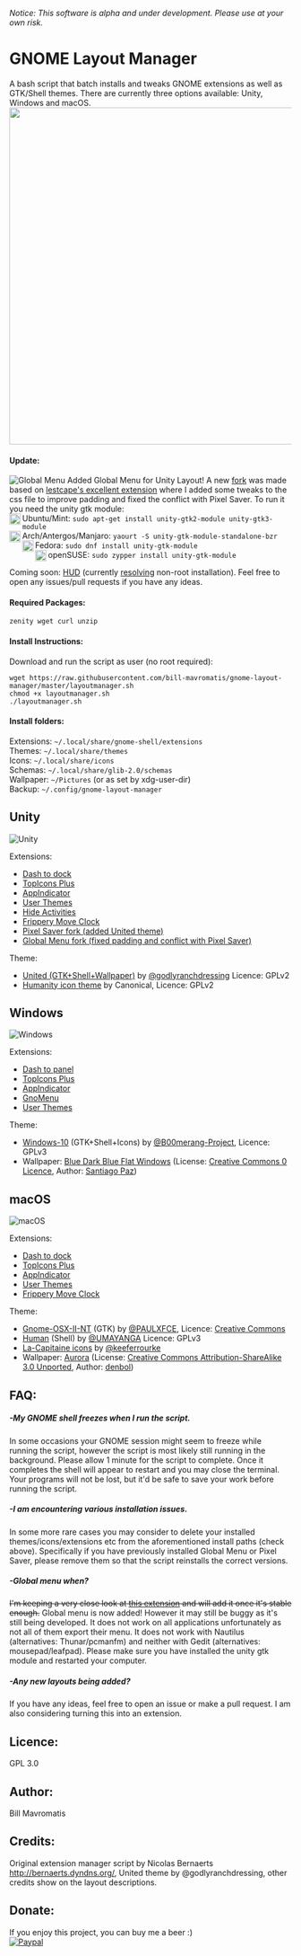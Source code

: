 *Notice: This software is alpha and under development. Please use at your own risk.*

# GNOME Layout Manager
A bash script that batch installs and tweaks GNOME extensions as well as GTK/Shell themes. There are currently three options available: Unity, Windows and macOS.
<img src="http://i.imgur.com/6Qgf2Cc.png" width="600" align="middle">

#### Update:
![Global Menu](https://giant.gfycat.com/InsistentTheseEyas.gif)
Added Global Menu for Unity Layout! A new [fork](https://github.com/bill-mavromatis/Gnome-Global-AppMenu) was made based on [lestcape's excellent extension](https://github.com/lestcape/Gnome-Global-AppMenu) where I added some tweaks to the css file to improve padding and fixed the conflict with Pixel Saver. To run it you need the unity gtk module:  
<img src="https://cdn2.iconfinder.com/data/icons/metro-uinvert-dock/256/OS_Ubuntu.png" height="20" align="left">Ubuntu/Mint: ```sudo apt-get install unity-gtk2-module unity-gtk3-module```  
<img src="https://upload.wikimedia.org/wikipedia/commons/thumb/a/a5/Archlinux-icon-crystal-64.svg/2000px-Archlinux-icon-crystal-64.svg.png" height="20" align="left"> Arch/Antergos/Manjaro: ```yaourt -S unity-gtk-module-standalone-bzr```  
<img src="https://cdn1.iconfinder.com/data/icons/system-shade-circles/512/fedora-512.png" height="20" align="left">Fedora: ```sudo dnf install unity-gtk-module```  
<img src="http://www.unixstickers.com/image/data/stickers/opensuse/Opensuse-logo_hexagon.sh.png" height="20" align="left">openSUSE: ```sudo zypper install unity-gtk-module``` 

Coming soon: [HUD](https://github.com/p-e-w/plotinus) (currently [resolving](https://github.com/p-e-w/plotinus/issues/25) non-root installation). Feel free to open any issues/pull requests if you have any ideas.

#### Required Packages:
```zenity wget curl unzip```  

#### Install Instructions:
Download and run the script as user (no root required):
```
wget https://raw.githubusercontent.com/bill-mavromatis/gnome-layout-manager/master/layoutmanager.sh
chmod +x layoutmanager.sh
./layoutmanager.sh
```
#### Install folders:
Extensions: ```~/.local/share/gnome-shell/extensions```   
Themes: ```~/.local/share/themes```  
Icons: ```~/.local/share/icons```  
Schemas: ```~/.local/share/glib-2.0/schemas```  
Wallpaper: ```~/Pictures``` (or as set by xdg-user-dir)  
Backup: ```~/.config/gnome-layout-manager```  

## Unity
![Unity](http://i.imgur.com/vzjZeE4.png)

Extensions:
- [Dash to dock](https://extensions.gnome.org/extension/307/dash-to-dock/)
- [TopIcons Plus](https://extensions.gnome.org/extension/1031/topicons/)
- [AppIndicator](https://extensions.gnome.org/extension/615/appindicator-support/)
- [User Themes](https://extensions.gnome.org/extension/19/user-themes/)
- [Hide Activities](https://extensions.gnome.org/extension/744/hide-activities-button/)
- [Frippery Move Clock](https://extensions.gnome.org/extension/2/move-clock/)
- [Pixel Saver fork (added United theme)](https://github.com/bill-mavromatis/pixel-saver)
- [Global Menu fork (fixed padding and conflict with Pixel Saver)](https://github.com/bill-mavromatis/Gnome-Global-AppMenu)

Theme:
- [United (GTK+Shell+Wallpaper)](https://www.gnome-look.org/p/1174889) by [@godlyranchdressing](https://github.com/godlyranchdressing) Licence: GPLv2
- [Humanity icon theme](https://launchpad.net/humanity) by Canonical, Licence: GPLv2


## Windows
![Windows](http://i.imgur.com/c4EY20U.png)

Extensions:
- [Dash to panel](https://extensions.gnome.org/extension/1160/dash-to-panel/)
- [TopIcons Plus](https://extensions.gnome.org/extension/1031/topicons/)
- [AppIndicator](https://extensions.gnome.org/extension/615/appindicator-support/)
- [GnoMenu](https://extensions.gnome.org/extension/608/gnomenu/)
- [User Themes](https://extensions.gnome.org/extension/19/user-themes/)

Theme:
- [Windows-10](https://github.com/B00merang-Project/Windows-10) (GTK+Shell+Icons) by [@B00merang-Project](https://github.com/B00merang-Project), Licence: GPLv3
- Wallpaper: [Blue Dark Blue Flat Windows](https://www.pexels.com/photo/blue-dark-blue-flat-windows-337685/) (License: [Creative Commons 0 Licence](https://creativecommons.org/publicdomain/zero/1.0/), Author: [Santiago Paz](https://www.pexels.com/u/santiago-paz-109124/)) 

## macOS
![macOS](http://i.imgur.com/aYAfZxQ.png)

Extensions:
- [Dash to dock](https://extensions.gnome.org/extension/307/dash-to-dock/)
- [TopIcons Plus](https://extensions.gnome.org/extension/1031/topicons/)
- [AppIndicator](https://extensions.gnome.org/extension/615/appindicator-support/)
- [User Themes](https://extensions.gnome.org/extension/19/user-themes/)
- [Frippery Move Clock](https://extensions.gnome.org/extension/2/move-clock/)

Theme:
- [Gnome-OSX-II-NT](https://www.gnome-look.org/p/1171688/) (GTK) by [@PAULXFCE](https://www.gnome-look.org/member/455718/), Licence: [Creative Commons](https://creativecommons.org/licenses/by-sa/3.0/) 
- [Human](https://www.gnome-look.org/p/1171095/) (Shell) by [@UMAYANGA](https://www.gnome-look.org/member/434822/) Licence: GPLv3
- [La-Capitaine icons](https://github.com/keeferrourke/la-capitaine-icon-theme) by [@keeferrourke](https://github.com/keeferrourke)
- Wallpaper: [Aurora](http://www.panoramio.com/photo/9384842) (License: [Creative Commons Attribution-ShareAlike 3.0 Unported](https://creativecommons.org/licenses/by-sa/3.0/), Author: [denbol](http://www.panoramio.com/photo/9384842)) 

## FAQ: 

##### -My GNOME shell freezes when I run the script.
In some occasions your GNOME session might seem to freeze while running the script, however the script is most likely still running in the background. Please allow 1 minute for the script to complete. Once it completes the shell will appear to restart and you may close the terminal. Your programs will not be lost, but it'd be safe to save your work before running the script.

##### -I am encountering various installation issues.
In some more rare cases you may consider to delete your installed themes/icons/extensions etc from the aforementioned install paths (check above). Specifically if you have previously installed Global Menu or Pixel Saver, please remove them so that the script reinstalls the correct versions.

##### -Global menu when?
~~I'm keeping a very close look at [this extension](https://github.com/lestcape/Gnome-Global-AppMenu) and will add it once it's stable enough.~~ Global menu is now added! However it may still be buggy as it's still being developed. It does not work on all applications unfortunately as not all of them export their menu. It does not work with Nautilus (alternatives: Thunar/pcmanfm) and neither with Gedit (alternatives: mousepad/leafpad). Please make sure you have installed the unity gtk module and restarted your computer.

##### -Any new layouts being added?
If you have any ideas, feel free to open an issue or make a pull request. I am also considering turning this into an extension.

## Licence: 
GPL 3.0

## Author:
Bill Mavromatis

## Credits:
Original extension manager script by Nicolas Bernaerts http://bernaerts.dyndns.org/, United theme by @godlyranchdressing, other credits show on the layout descriptions.

## Donate: 
If you enjoy this project, you can buy me a beer :)  
[![Paypal](https://www.paypalobjects.com/en_GB/i/btn/btn_donate_LG.gif)](https://www.paypal.com/cgi-bin/webscr?cmd=_donations&business=bill%2emavromatis%40gmail%2ecom&lc=GB&currency_code=GBP&bn=PP%2dDonationsBF%3abtn_donate_LG%2egif%3aNonHosted)
